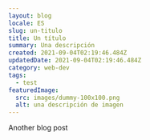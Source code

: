 ```yaml
---
layout: blog
locale: ES
slug: un-titulo
title: Un título
summary: Una descripción
created: 2021-09-04T02:19:46.484Z
updatedDate: 2021-09-04T02:19:46.484Z
category: web-dev
tags:
  - test
featuredImage:
  src: images/dummy-100x100.png
  alt: una descripción de imagen
---
```


Another blog post
